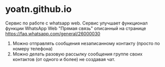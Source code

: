 # yoatn.github.io
Сервис по работе с whatsapp web.
Сервис улучшает функционал функции WhatsApp Web "Прямая связь" 
описанный на странице https://faq.whatsapp.com/general/26000030
1. Можно отправлять сообщения незаписанному контакту (просто по номеру телефона)
2. Можно делать разовую рассылку сообщения группе своих контактов (от одного и более) не создавая чат.
